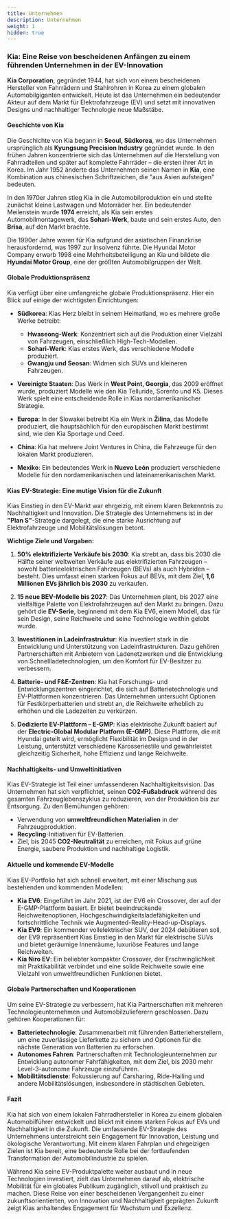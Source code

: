 ```yaml
---
title: Unternehmen
description: Unternehmen
weight: 1
hidden: true
---
```


### Kia: Eine Reise von bescheidenen Anfängen zu einem führenden Unternehmen in der EV-Innovation

**Kia Corporation**, gegründet 1944, hat sich von einem bescheidenen Hersteller von Fahrrädern und Stahlrohren in Korea zu einem globalen Automobilgiganten entwickelt. Heute ist das Unternehmen ein bedeutender Akteur auf dem Markt für Elektrofahrzeuge (EV) und setzt mit innovativen Designs und nachhaltiger Technologie neue Maßstäbe.

#### **Geschichte von Kia**

Die Geschichte von Kia begann in **Seoul, Südkorea**, wo das Unternehmen ursprünglich als **Kyungsung Precision Industry** gegründet wurde. In den frühen Jahren konzentrierte sich das Unternehmen auf die Herstellung von Fahrradteilen und später auf komplette Fahrräder – die ersten ihrer Art in Korea. Im Jahr 1952 änderte das Unternehmen seinen Namen in **Kia**, eine Kombination aus chinesischen Schriftzeichen, die "aus Asien aufsteigen" bedeuten.

In den 1970er Jahren stieg Kia in die Automobilproduktion ein und stellte zunächst kleine Lastwagen und Motorräder her. Ein bedeutender Meilenstein wurde **1974** erreicht, als Kia sein erstes Automobilmontagewerk, das **Sohari-Werk**, baute und sein erstes Auto, den **Brisa**, auf den Markt brachte.

Die 1990er Jahre waren für Kia aufgrund der asiatischen Finanzkrise herausfordernd, was 1997 zur Insolvenz führte. Die Hyundai Motor Company erwarb 1998 eine Mehrheitsbeteiligung an Kia und bildete die **Hyundai Motor Group**, eine der größten Automobilgruppen der Welt.

#### **Globale Produktionspräsenz**

Kia verfügt über eine umfangreiche globale Produktionspräsenz. Hier ein Blick auf einige der wichtigsten Einrichtungen:

- **Südkorea**: Kias Herz bleibt in seinem Heimatland, wo es mehrere große Werke betreibt:
  - **Hwaseong-Werk**: Konzentriert sich auf die Produktion einer Vielzahl von Fahrzeugen, einschließlich High-Tech-Modellen.
  - **Sohari-Werk**: Kias erstes Werk, das verschiedene Modelle produziert.
  - **Gwangju und Seosan**: Widmen sich SUVs und kleineren Fahrzeugen.

- **Vereinigte Staaten**: Das Werk in **West Point, Georgia**, das 2009 eröffnet wurde, produziert Modelle wie den Kia Telluride, Sorento und K5. Dieses Werk spielt eine entscheidende Rolle in Kias nordamerikanischer Strategie.

- **Europa**: In der Slowakei betreibt Kia ein Werk in **Žilina**, das Modelle produziert, die hauptsächlich für den europäischen Markt bestimmt sind, wie den Kia Sportage und Ceed.

- **China**: Kia hat mehrere Joint Ventures in China, die Fahrzeuge für den lokalen Markt produzieren.

- **Mexiko**: Ein bedeutendes Werk in **Nuevo León** produziert verschiedene Modelle für den nordamerikanischen und lateinamerikanischen Markt.

#### **Kias EV-Strategie: Eine mutige Vision für die Zukunft**

Kias Einstieg in den EV-Markt war ehrgeizig, mit einem klaren Bekenntnis zu Nachhaltigkeit und Innovation. Die Strategie des Unternehmens ist in der **"Plan S"**-Strategie dargelegt, die eine starke Ausrichtung auf Elektrofahrzeuge und Mobilitätslösungen betont.

**Wichtige Ziele und Vorgaben:**

1. **50% elektrifizierte Verkäufe bis 2030**: Kia strebt an, dass bis 2030 die Hälfte seiner weltweiten Verkäufe aus elektrifizierten Fahrzeugen – sowohl batterieelektrischen Fahrzeugen (BEVs) als auch Hybriden – besteht. Dies umfasst einen starken Fokus auf BEVs, mit dem Ziel, **1,6 Millionen EVs jährlich bis 2030** zu verkaufen.

2. **15 neue BEV-Modelle bis 2027**: Das Unternehmen plant, bis 2027 eine vielfältige Palette von Elektrofahrzeugen auf den Markt zu bringen. Dazu gehört die **EV-Serie**, beginnend mit dem Kia EV6, einem Modell, das für sein Design, seine Reichweite und seine Technologie weithin gelobt wurde.

3. **Investitionen in Ladeinfrastruktur**: Kia investiert stark in die Entwicklung und Unterstützung von Ladeinfrastrukturen. Dazu gehören Partnerschaften mit Anbietern von Ladenetzwerken und die Entwicklung von Schnellladetechnologien, um den Komfort für EV-Besitzer zu verbessern.

4. **Batterie- und F&E-Zentren**: Kia hat Forschungs- und Entwicklungszentren eingerichtet, die sich auf Batterietechnologie und EV-Plattformen konzentrieren. Das Unternehmen untersucht Optionen für Festkörperbatterien und strebt an, die Reichweite erheblich zu erhöhen und die Ladezeiten zu verkürzen.

5. **Dedizierte EV-Plattform – E-GMP**: Kias elektrische Zukunft basiert auf der **Electric-Global Modular Platform (E-GMP)**. Diese Plattform, die mit Hyundai geteilt wird, ermöglicht Flexibilität im Design und in der Leistung, unterstützt verschiedene Karosseriestile und gewährleistet gleichzeitig Sicherheit, hohe Effizienz und lange Reichweite.

#### **Nachhaltigkeits- und Umweltinitiativen**

Kias EV-Strategie ist Teil einer umfassenderen Nachhaltigkeitsvision. Das Unternehmen hat sich verpflichtet, seinen **CO2-Fußabdruck** während des gesamten Fahrzeuglebenszyklus zu reduzieren, von der Produktion bis zur Entsorgung. Zu den Bemühungen gehören:

- Verwendung von **umweltfreundlichen Materialien** in der Fahrzeugproduktion.
- **Recycling**-Initiativen für EV-Batterien.
- Ziel, bis 2045 **CO2-Neutralität** zu erreichen, mit Fokus auf grüne Energie, saubere Produktion und nachhaltige Logistik.

#### **Aktuelle und kommende EV-Modelle**

Kias EV-Portfolio hat sich schnell erweitert, mit einer Mischung aus bestehenden und kommenden Modellen:

- **Kia EV6**: Eingeführt im Jahr 2021, ist der EV6 ein Crossover, der auf der E-GMP-Plattform basiert. Er bietet beeindruckende Reichweitenoptionen, Hochgeschwindigkeitsladefähigkeiten und fortschrittliche Technik wie Augmented-Reality-Head-up-Displays.
- **Kia EV9**: Ein kommender vollelektrischer SUV, der 2024 debütieren soll, der EV9 repräsentiert Kias Einstieg in den Markt für elektrische SUVs und bietet geräumige Innenräume, luxuriöse Features und lange Reichweiten.
- **Kia Niro EV**: Ein beliebter kompakter Crossover, der Erschwinglichkeit mit Praktikabilität verbindet und eine solide Reichweite sowie eine Vielzahl von umweltfreundlichen Funktionen bietet.

#### **Globale Partnerschaften und Kooperationen**

Um seine EV-Strategie zu verbessern, hat Kia Partnerschaften mit mehreren Technologieunternehmen und Automobilzulieferern geschlossen. Dazu gehören Kooperationen für:

- **Batterietechnologie**: Zusammenarbeit mit führenden Batterieherstellern, um eine zuverlässige Lieferkette zu sichern und Optionen für die nächste Generation von Batterien zu erforschen.
- **Autonomes Fahren**: Partnerschaften mit Technologieunternehmen zur Entwicklung autonomer Fahrfähigkeiten, mit dem Ziel, bis 2030 mehr Level-3-autonome Fahrzeuge einzuführen.
- **Mobilitätsdienste**: Fokussierung auf Carsharing, Ride-Hailing und andere Mobilitätslösungen, insbesondere in städtischen Gebieten.

#### **Fazit**

Kia hat sich von einem lokalen Fahrradhersteller in Korea zu einem globalen Automobilführer entwickelt und blickt mit einem starken Fokus auf EVs und Nachhaltigkeit in die Zukunft. Die umfassende EV-Strategie des Unternehmens unterstreicht sein Engagement für Innovation, Leistung und ökologische Verantwortung. Mit einem klaren Fahrplan und ehrgeizigen Zielen ist Kia bereit, eine bedeutende Rolle bei der fortlaufenden Transformation der Automobilindustrie zu spielen.

Während Kia seine EV-Produktpalette weiter ausbaut und in neue Technologien investiert, zielt das Unternehmen darauf ab, elektrische Mobilität für ein globales Publikum zugänglich, stilvoll und praktisch zu machen. Diese Reise von einer bescheidenen Vergangenheit zu einer zukunftsorientierten, von Innovation und Nachhaltigkeit geprägten Zukunft zeigt Kias anhaltendes Engagement für Wachstum und Exzellenz.